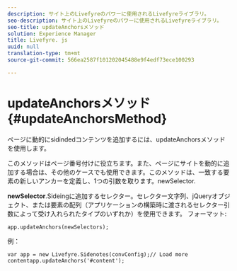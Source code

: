 ```yaml
---
description: サイト上のLivefyreのパワーに使用されるLivefyreライブラリ。
seo-description: サイト上のLivefyreのパワーに使用されるLivefyreライブラリ。
seo-title: updateAnchorsメソッド
solution: Experience Manager
title: Livefyre. js
uuid: null
translation-type: tm+mt
source-git-commit: 566ea2587f101202045488e9f4edf73ece100293

---
```



# updateAnchorsメソッド {#updateAnchorsMethod}

ページに動的にsidindedコンテンツを追加するには、updateAnchorsメソッドを使用します。

このメソッドはページ番号付けに役立ちます。また、ページにサイトを動的に追加する場合は、その他のケースでも使用できます。このメソッドは、一致する要素の新しいアンカーを定義し、1つの引数を取ります。newSelector.

**newSelector**.Sideingに追加するセレクター。セレクター文字列、jQueryオブジェクト、または要素の配列（アプリケーションの構築時に渡されるセレクター引数によって受け入れられたタイプのいずれか）を使用できます。
フォーマット:

```
app.updateAnchors(newSelectors);
```

例：

```
var app = new Livefyre.Sidenotes(convConfig);// Load more contentapp.updateAnchors('#content');
```
